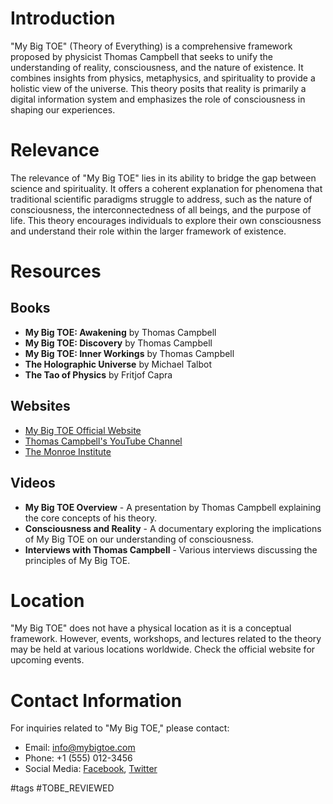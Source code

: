 # Introduction
"My Big TOE" (Theory of Everything) is a comprehensive framework proposed by physicist Thomas Campbell that seeks to unify the understanding of reality, consciousness, and the nature of existence. It combines insights from physics, metaphysics, and spirituality to provide a holistic view of the universe. This theory posits that reality is primarily a digital information system and emphasizes the role of consciousness in shaping our experiences.

# Relevance
The relevance of "My Big TOE" lies in its ability to bridge the gap between science and spirituality. It offers a coherent explanation for phenomena that traditional scientific paradigms struggle to address, such as the nature of consciousness, the interconnectedness of all beings, and the purpose of life. This theory encourages individuals to explore their own consciousness and understand their role within the larger framework of existence.

# Resources
## Books
- **My Big TOE: Awakening** by Thomas Campbell
- **My Big TOE: Discovery** by Thomas Campbell
- **My Big TOE: Inner Workings** by Thomas Campbell
- **The Holographic Universe** by Michael Talbot
- **The Tao of Physics** by Fritjof Capra

## Websites
- [My Big TOE Official Website](https://www.mybigtoe.com)
- [Thomas Campbell's YouTube Channel](https://www.youtube.com/user/TomCampbellMyBigToe)
- [The Monroe Institute](https://www.monroeinstitute.org)

## Videos
- **My Big TOE Overview** - A presentation by Thomas Campbell explaining the core concepts of his theory.
- **Consciousness and Reality** - A documentary exploring the implications of My Big TOE on our understanding of consciousness.
- **Interviews with Thomas Campbell** - Various interviews discussing the principles of My Big TOE.

# Location
"My Big TOE" does not have a physical location as it is a conceptual framework. However, events, workshops, and lectures related to the theory may be held at various locations worldwide. Check the official website for upcoming events.

# Contact Information
For inquiries related to "My Big TOE," please contact:
- Email: info@mybigtoe.com
- Phone: +1 (555) 012-3456
- Social Media: [Facebook](https://www.facebook.com/mybigtoe), [Twitter](https://twitter.com/mybigtoe)

#tags 
#TOBE_REVIEWED
